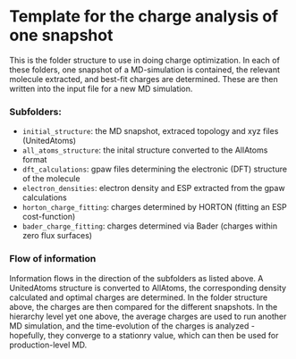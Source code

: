 # Template for the charge analysis of one snapshot

This is the folder structure to use in doing charge optimization.
In each of these folders, one snapshot of a MD-simulation is contained, the relevant molecule extracted, and best-fit charges are determined. These are then written into the input file for a new MD simulation.

### Subfolders:
* `initial_structure`: the MD snapshot, extraced topology and xyz files (UnitedAtoms)
* `all_atoms_structure`: the inital structure converted to the AllAtoms format
* `dft_calculations`: gpaw files determining the electronic (DFT) structure of the molecule
* `electron_densities`: electron density and ESP extracted from the gpaw calculations
* `horton_charge_fitting`: charges determined by HORTON (fitting an ESP cost-function)
* `bader_charge_fitting`: charges determined via Bader (charges within zero flux surfaces)

### Flow of information
Information flows in the direction of the subfolders as listed above.
A UnitedAtoms structure is converted to AllAtoms, the corresponding density calculated and optimal charges are determined.
In the folder structure above, the charges are then compared for the different snapshots.
In the hierarchy level yet one above, the average charges are used to run another MD simulation, and the time-evolution of the charges is analyzed - hopefully, they converge to a stationry value, which can then be used for production-level MD.
